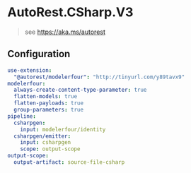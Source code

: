 # AutoRest.CSharp.V3
> see https://aka.ms/autorest

## Configuration
```yaml
use-extension:
  "@autorest/modelerfour": "http://tinyurl.com/y89tavx9"
modelerfour:
  always-create-content-type-parameter: true
  flatten-models: true
  flatten-payloads: true
  group-parameters: true
pipeline:
  csharpgen:
    input: modelerfour/identity
  csharpgen/emitter:
    input: csharpgen
    scope: output-scope
output-scope:
  output-artifact: source-file-csharp
```
